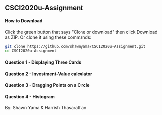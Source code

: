 ## CSCI2020u-Assignment 

#### How to Download
Click the green button that says "Clone or download" then click Download as ZIP. 
Or clone it using these commands:
```bash
git clone https://github.com/shawnyama/CSCI2020u-Assignment.git
cd CSCI2020u-Assignment
```

#### Question 1 - Displaying Three Cards

#### Question 2 - Investment-Value calculator

#### Question 3 - Dragging Points on a Circle

#### Question 4 - Histogram


By: Shawn Yama & Harrish Thasarathan
